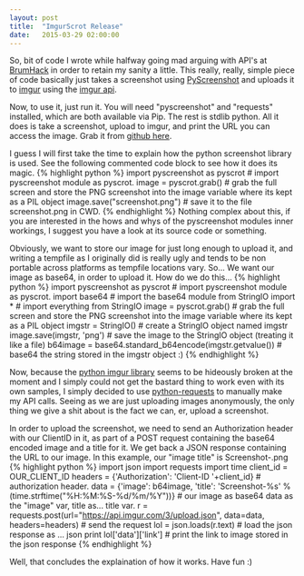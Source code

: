 ```yaml
---
layout: post
title:  "ImgurScrot Release"
date:   2015-03-29 02:00:00
---
```

So, bit of code I wrote while halfway going mad arguing with API's at [BrumHack][brumhack] in order to retain my sanity a little. This really, really, simple piece of code basically 
just takes a screenshot using [PyScreenshot][pyscreenshot] and uploads it to [imgur][imgur] using the [imgur api][imgur api].

Now, to use it, just run it. You will need "pyscreenshot" and "requests" installed, which are both available via Pip. The rest is stdlib python. All it does is take a screenshot, 
upload to imgur, and print the URL you can access the image. Grab it from [github here][imgurscrot].

I guess I will first take the time to explain how the python screenshot library is used. See the following commented code block to see how it does its magic.
{% highlight python %}
import pyscreenshot as pyscrot # import pyscreenshot module as pyscrot.
image = pyscrot.grab() # grab the full screen and store the PNG screenshot into the image variable where its kept as a PIL object
image.save("screenshot.png") # save it to the file screenshot.png in CWD.
{% endhighlight %}
Nothing complex about this, if you are interested in the hows and whys of the pyscreenshot modules inner workings, I suggest you have a look at its source code or something.

Obviously, we want to store our image for just long enough to upload it, and writing a tempfile as I originally did is really ugly and tends to be non portable across platforms as 
tempfile locations vary. So... We want our image as base64, in order to upload it. How do we do this...
{% highlight python %}
import pyscreenshot as pyscrot # import pyscreenshot module as pyscrot.
import base64 # import the base64 module
from StringIO import * # import everything from StringIO
image = pyscrot.grab() # grab the full screen and store the PNG screenshot into the image variable where its kept as a PIL object
imgstr = StringIO() # create a StringIO object named imgstr
image.save(imgstr, 'png') # save the image to the StringIO object (treating it like a file)
b64image = base64.standard_b64encode(imgstr.getvalue()) # base64 the string stored in the imgstr object :)
{% endhighlight %}

Now, because the [python imgur library][pyimgur] seems to be hideously broken at the moment and I simply could not get the bastard thing to work even with its own samples, I simply 
decided to use [python-requests][python-requests] to manually make my API calls. Seeing as we are just uploading images anonymously, the only thing we give a shit about is the fact we 
can, er, upload a screenshot.

In order to upload the screenshot, we need to send an Authorization header with our ClientID in it, as part of a POST request containing the base64 encoded image and a title for it. We 
get back a JSON response containing the URL to our image. In this example, our "image title" is Screenshot-<current time and date>.png
{% highlight python %}
import json
import requests
import time
client_id = OUR_CLIENT_ID
headers = {'Authorization': 'Client-ID '+client_id} # authorization header.
data = {'image': b64image, 'title': 'Screenshot-%s' %(time.strftime("%H:%M:%S-%d/%m/%Y"))} # our image as base64 data as the "image" var, title as... title var.
r = requests.post(url="https://api.imgur.com/3/upload.json", data=data, headers=headers) # send the request
lol = json.loads(r.text) # load the json response as ... json
print lol['data']['link'] # print the link to image stored in the json response
{% endhighlight %}

Well, that concludes the explaination of how it works. Have fun :)

[brumhack]: https://www.brumhack.co.uk/
[pyscreenshot]: https://pypi.python.org/pypi/pyscreenshot
[imgur]: https://imgur.com
[imgur api]: https://api.imgur.com
[pyimgur]: https://github.com/Imgur/imgurpython/
[python-requests]: https://pypi.python.org/pypi/requests
[imgurscrot]: https://github.com/0x27/imgurscrot

